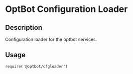 OptBot Configuration Loader
===========================
Description
--
Configuration loader for the optbot services.

Usage
--

`require('@optbot/cfgloader')`